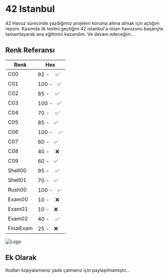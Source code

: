 
# 42 Istanbul

42 Havuz sürecinde yazdığımız projeleri koruma altına almak için açtığım repom. Kasımda ilk testini geçtiğim 42 istanbul'a nisan havuzunu başarıyla tamamlayarak ana eğitimini kazandım. Ve devam edeceğim...



## Renk Referansı

| Renk             | Hex                                                                |
| ----------------- | ------------------------------------------------------------------ |
| C00 | 92 - ㅤ✅ |
| C01 | 100 -ㅤ✅ |
| C02 | 85 -ㅤ ✅ |
| C03 | 100 -ㅤ✅ | 
| C04 | 70 - ㅤ✅ |
| C05 | 85 -ㅤ✅ |
| C06 | 100 -ㅤ ✅ |
| C07 | 60 -ㅤ✅ | 
| C08 | 40 - ㅤ❌ |
| C09 | 60 -ㅤ✅ |
| Shell00 | 95 -ㅤ ✅ |
| Shell01 | 70 -ㅤ✅ | 
| Rush00 | 100 -ㅤ✅ |
| Exam00 | 10 -ㅤ ❌ |
| Exam01 | 10 -ㅤ❌ | 
| Exam02 | 40 -ㅤ ✅ |
| FinalExam | 25 -ㅤ❌ | 

![Logo](https://imgur.com/FSpAvsG.png)

    
## Ek Olarak

Kodları kopyalamanız yada çalmanız için paylaşılmamıştır...

  
